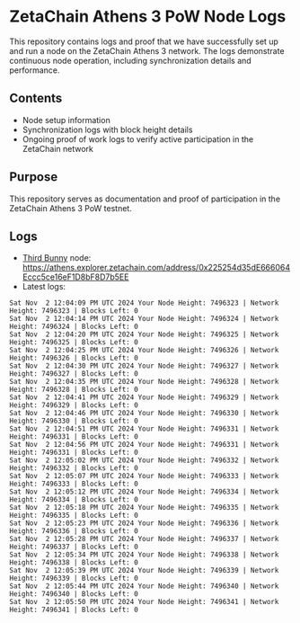 # ZetaChain Athens 3 PoW Node Logs
This repository contains logs and proof that we have successfully set up and run a node on the ZetaChain Athens 3 network. The logs demonstrate continuous node operation, including synchronization details and performance.

## Contents
- Node setup information
- Synchronization logs with block height details
- Ongoing proof of work logs to verify active participation in the ZetaChain network

## Purpose
This repository serves as documentation and proof of participation in the ZetaChain Athens 3 PoW testnet.

## Logs

- [Third Bunny](https://thirdbunny.xyz/) node: https://athens.explorer.zetachain.com/address/0x225254d35dE666064Eccc5ce16eF1D8bF8D7b5EE
- Latest logs:
```
Sat Nov  2 12:04:09 PM UTC 2024 Your Node Height: 7496323 | Network Height: 7496323 | Blocks Left: 0
Sat Nov  2 12:04:14 PM UTC 2024 Your Node Height: 7496324 | Network Height: 7496324 | Blocks Left: 0
Sat Nov  2 12:04:20 PM UTC 2024 Your Node Height: 7496325 | Network Height: 7496325 | Blocks Left: 0
Sat Nov  2 12:04:25 PM UTC 2024 Your Node Height: 7496326 | Network Height: 7496326 | Blocks Left: 0
Sat Nov  2 12:04:30 PM UTC 2024 Your Node Height: 7496327 | Network Height: 7496327 | Blocks Left: 0
Sat Nov  2 12:04:35 PM UTC 2024 Your Node Height: 7496328 | Network Height: 7496328 | Blocks Left: 0
Sat Nov  2 12:04:41 PM UTC 2024 Your Node Height: 7496329 | Network Height: 7496329 | Blocks Left: 0
Sat Nov  2 12:04:46 PM UTC 2024 Your Node Height: 7496330 | Network Height: 7496330 | Blocks Left: 0
Sat Nov  2 12:04:51 PM UTC 2024 Your Node Height: 7496331 | Network Height: 7496331 | Blocks Left: 0
Sat Nov  2 12:04:56 PM UTC 2024 Your Node Height: 7496331 | Network Height: 7496331 | Blocks Left: 0
Sat Nov  2 12:05:02 PM UTC 2024 Your Node Height: 7496332 | Network Height: 7496332 | Blocks Left: 0
Sat Nov  2 12:05:07 PM UTC 2024 Your Node Height: 7496333 | Network Height: 7496333 | Blocks Left: 0
Sat Nov  2 12:05:12 PM UTC 2024 Your Node Height: 7496334 | Network Height: 7496334 | Blocks Left: 0
Sat Nov  2 12:05:18 PM UTC 2024 Your Node Height: 7496335 | Network Height: 7496335 | Blocks Left: 0
Sat Nov  2 12:05:23 PM UTC 2024 Your Node Height: 7496336 | Network Height: 7496336 | Blocks Left: 0
Sat Nov  2 12:05:28 PM UTC 2024 Your Node Height: 7496337 | Network Height: 7496337 | Blocks Left: 0
Sat Nov  2 12:05:34 PM UTC 2024 Your Node Height: 7496338 | Network Height: 7496338 | Blocks Left: 0
Sat Nov  2 12:05:39 PM UTC 2024 Your Node Height: 7496339 | Network Height: 7496339 | Blocks Left: 0
Sat Nov  2 12:05:44 PM UTC 2024 Your Node Height: 7496340 | Network Height: 7496340 | Blocks Left: 0
Sat Nov  2 12:05:50 PM UTC 2024 Your Node Height: 7496341 | Network Height: 7496341 | Blocks Left: 0
```
